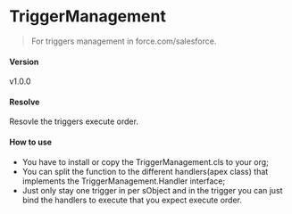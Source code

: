 # TriggerManagement
>For triggers management in force.com/salesforce.

#### Version
v1.0.0

#### Resolve
Resovle the triggers execute order.

#### How to use
- You have to install or copy the TriggerManagement.cls to your org;
- You can split the function to the different handlers(apex class) that implements the TriggerManagement.Handler interface;
- Just only stay one trigger in per sObject and in the trigger you can just bind the handlers to execute that you expect execute order.

